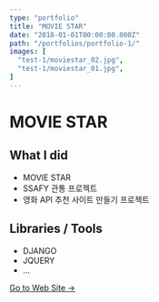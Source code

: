 ```yaml
---
type: "portfolio"
title: "MOVIE STAR"
date: "2018-01-01T00:00:00.000Z"
path: "/portfolios/portfolio-1/"
images: [
  "test-1/moviestar_02.jpg",
  "test-1/moviestar_01.jpg",
]
---
```


# MOVIE STAR

## What I did
- MOVIE STAR
- SSAFY 관통 프로젝트
- 영화 API 추천 사이트 만들기 프로젝트

## Libraries / Tools
- DJANGO
- JQUERY
- ...

[Go to Web Site →](https://moviestarreboot.herokuapp.com/)
